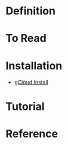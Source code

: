 # Definition

# To Read

# Installation
* [gCloud Install](https://cloud.google.com/sdk/docs/install)

# Tutorial

# Reference
